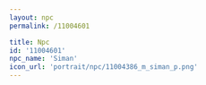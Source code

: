 ```yaml
---
layout: npc
permalink: /11004601

title: Npc
id: '11004601'
npc_name: 'Siman'
icon_url: 'portrait/npc/11004386_m_siman_p.png'
---
```

